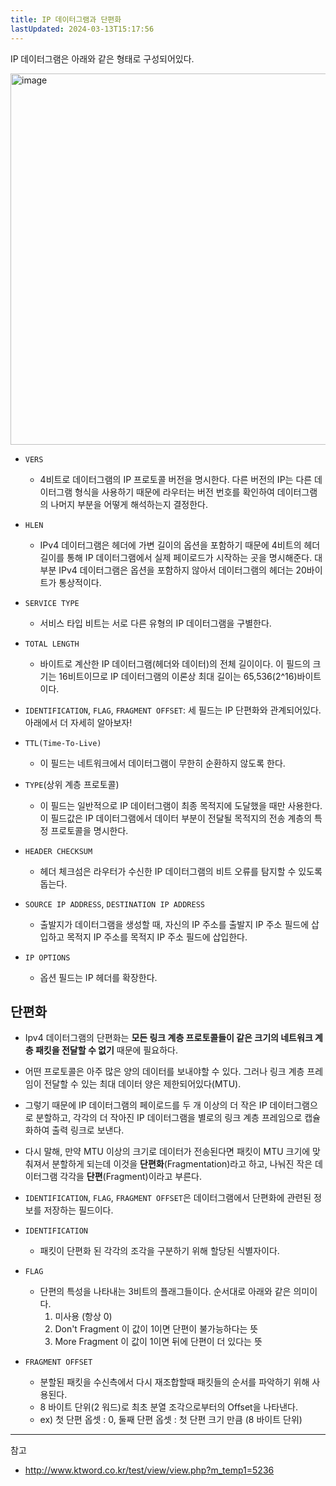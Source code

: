 ```yaml
---
title: IP 데이터그램과 단편화
lastUpdated: 2024-03-13T15:17:56
---
```


IP 데이터그램은 아래와 같은 형태로 구성되어있다.

<img width="594" alt="image" src="https://github.com/rlaisqls/TIL/assets/81006587/d7ddf240-feb8-4579-a56d-e1cb367b2ff9">

- `VERS`
  - 4비트로 데이터그램의 IP 프로토콜 버전을 명시한다. 다른 버전의 IP는 다른 데이터그램 형식을 사용하기 때문에 라우터는 버전 번호를 확인하여 데이터그램의 나머지 부분을 어떻게 해석하는지 결정한다.

- `HLEN`
  - IPv4 데이터그램은 헤더에 가변 길이의 옵션을 포함하기 때문에 4비트의 헤더 길이를 통해 IP 데이터그램에서 실제 페이로드가 시작하는 곳을 명시해준다. 대부분 IPv4 데이터그램은 옵션을 포함하지 않아서 데이터그램의 헤더는 20바이트가 통상적이다.

- `SERVICE TYPE`
  - 서비스 타입 비트는 서로 다른 유형의 IP 데이터그램을 구별한다.

- `TOTAL LENGTH`
  - 바이트로 계산한 IP 데이터그램(헤더와 데이터)의 전체 길이이다. 이 필드의 크기는 16비트이므로 IP 데이터그램의 이론상 최대 길이는 65,536(2^16)바이트이다.

- `IDENTIFICATION`, `FLAG`, `FRAGMENT OFFSET`: 세 필드는 IP 단편화와 관계되어있다. 아래에서 더 자세히 알아보자!

- `TTL(Time-To-Live)`
  - 이 필드는 네트워크에서 데이터그램이 무한히 순환하지 않도록 한다.

- `TYPE`(상위 계층 프로토콜)
  - 이 필드는 일반적으로 IP 데이터그램이 최종 목적지에 도달했을 때만 사용한다. 이 필드값은 IP 데이터그램에서 데이터 부분이 전달될 목적지의 전송 계층의 특정 프로토콜을 명시한다.

- `HEADER CHECKSUM`
  - 헤더 체크섬은 라우터가 수신한 IP 데이터그램의 비트 오류를 탐지할 수 있도록 돕는다.

- `SOURCE IP ADDRESS`, `DESTINATION IP ADDRESS`
  - 출발지가 데이터그램을 생성할 때, 자신의 IP 주소를 출발지 IP 주소 필드에 삽입하고 목적지 IP 주소를 목적지 IP 주소 필드에 삽입한다. 

- `IP OPTIONS`
  - 옵션 필드는 IP 헤더를 확장한다.

## 단편화

- Ipv4 데이터그램의 단편화는 **모든 링크 계층 프로토콜들이 같은 크기의 네트워크 계층 패킷을 전달할 수 없기** 때문에 필요하다.
  
- 어떤 프로토콜은 아주 많은 양의 데이터를 보내야할 수 있다. 그러나 링크 계층 프레임이 전달할 수 있는 최대 데이터 양은 제한되어있다(MTU).
  
- 그렇기 때문에 IP 데이터그램의 페이로드를 두 개 이상의 더 작은 IP 데이터그램으로 분할하고, 각각의 더 작아진 IP 데이터그램을 별로의 링크 계층 프레임으로 캡슐화하여 출력 링크로 보낸다. 
  
- 다시 말해, 만약 MTU 이상의 크기로 데이터가 전송된다면 패킷이 MTU 크기에 맞춰져서 분할하게 되는데 이것을 **단편화**(Fragmentation)라고 하고, 나눠진 작은 데이터그램 각각을 **단편**(Fragment)이라고 부른다.

- `IDENTIFICATION`, `FLAG`, `FRAGMENT OFFSET`은 데이터그램에서 단편화에 관련된 정보를 저장하는 필드이다.

- `IDENTIFICATION`
  - 패킷이 단편화 된 각각의 조각을 구분하기 위해 할당된 식별자이다. 
- `FLAG`
  - 단편의 특성을 나타내는 3비트의 플래그들이다. 순서대로 아래와 같은 의미이다.
    1. 미사용 (항상 0)
    2. Don't Fragment
        이 값이 1이면 단편이 불가능하다는 뜻
    3. More Fragment
        이 값이 1이면 뒤에 단편이 더 있다는 뜻
- `FRAGMENT OFFSET`
  - 분할된 패킷을 수신측에서 다시 재조합할때 패킷들의 순서를 파악하기 위해 사용된다.
  - 8 바이트 단위(2 워드)로 최초 분열 조각으로부터의 Offset을 나타낸다.
  - ex) 첫 단편 옵셋 : 0, 둘째 단편 옵셋 : 첫 단편 크기 만큼 (8 바이트 단위)

---
참고
- http://www.ktword.co.kr/test/view/view.php?m_temp1=5236